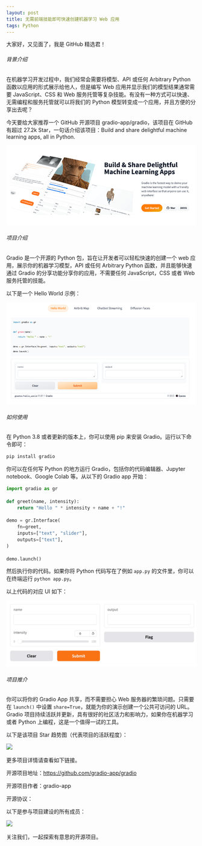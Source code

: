 ```yaml
---
layout: post
title: 无需前端技能即可快速创建机器学习 Web 应用
tags: Python
---
```


大家好，又见面了，我是 GitHub 精选君！

###### 背景介绍

在机器学习开发过程中，我们经常会需要将模型、API 或任何 Arbitrary Python 函数以应用的形式展示给他人，但是编写 Web 应用并显示我们的模型结果通常需要 JavaScript、CSS 和 Web 服务托管等复杂技能。有没有一种方式可以快速、无需编程和服务托管就可以将我们的 Python 模型转变成一个应用，并且方便的分享出去呢？

今天要给大家推荐一个 GitHub 开源项目 gradio-app/gradio，该项目在 GitHub 有超过 27.2k Star，一句话介绍该项目：Build and share delightful machine learning apps, all in Python. 

![](https://raw.githubusercontent.com/ZhuPeng/pic/master/images/compress_image-20240410000955793.png)

###### 项目介绍

Gradio 是一个开源的 Python 包，旨在让开发者可以轻松快速的创建一个 web 应用，展示你的机器学习模型，API 或任何 Arbitrary Python 函数，并且能够快速通过 Gradio 的分享功能分享你的应用，不需要任何 JavaScript，CSS 或者 Web 服务托管的技能。

以下是一个 Hello World 示例：

![](https://raw.githubusercontent.com/ZhuPeng/pic/master/images/compress_image-20240410001133365.png)

###### 如何使用

在 Python 3.8 或者更新的版本上，你可以使用 pip 来安装 Gradio。运行以下命令即可：

```bash
pip install gradio
```

你可以在任何写 Python 的地方运行 Gradio，包括你的代码编辑器、Jupyter notebook、Google Colab 等。从以下的 Gradio app 开始：

```python
import gradio as gr

def greet(name, intensity):
    return "Hello " * intensity + name + "!"

demo = gr.Interface(
    fn=greet,
    inputs=["text", "slider"],
    outputs=["text"],
)

demo.launch()
```

然后执行你的代码。如果你将 Python 代码写在了例如 `app.py` 的文件里，你可以在终端运行 `python app.py`。 

以上代码的对应 UI 如下：

![](https://github.com/gradio-app/gradio/raw/main/demo/hello_world_4/screenshot.gif)

###### 项目推介

你可以将你的 Gradio App 共享，而不需要担心 Web 服务器的繁琐问题。只需要在 `launch()` 中设置 `share=True`，就能为你的演示创建一个公共可访问的 URL。Gradio 项目持续活跃并更新，具有很好的社区活力和影响力，如果你在机器学习或者 Python 上编程，这是一个值得一试的工具。


以下是该项目 Star 趋势图（代表项目的活跃程度）：

![](https://api.star-history.com/svg?repos=gradio-app/gradio&type=Timeline)

更多项目详情请查看如下链接。

开源项目地址：https://github.com/gradio-app/gradio 

开源项目作者：gradio-app

开源协议：

以下是参与项目建设的所有成员：

![](https://contrib.rocks/image?repo=gradio-app/gradio)

关注我们，一起探索有意思的开源项目。

